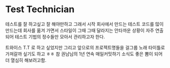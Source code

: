 # Test Technician

테스트를 잘 하고싶고 잘 해야만하고 그래서 시작
회사에서 만드는 테스트 코드를 많이 만드는데 회사를 옮겨 가면서 스타일이 그때 그때 달라지는 안타까운 상황이 자주 연출되어 테스트 기법의 정수들만 모아서 관리하고자 한다.

트와이스 T.T 로 하고 싶었지만 그리고 앞으로의 프로젝트명들을 걸그룹 노래 타이틀로 가져갈까 싶기도 하고 ㅎㅎ
참 권남님의 1년 연속 매일커밋하기 소식도 좋은 뽐이 되어 더 열심히 해보려고함.
